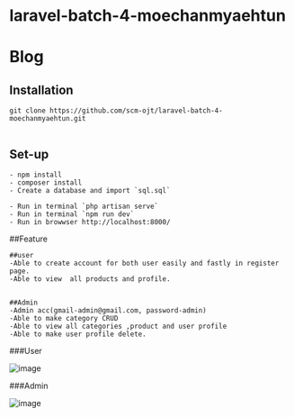 # laravel-batch-4-moechanmyaehtun

# Blog

## Installation

```
git clone https://github.com/scm-ojt/laravel-batch-4-moechanmyaehtun.git


```
## Set-up
```
- npm install
- composer install
- Create a database and import `sql.sql`
```

 
```
- Run in terminal `php artisan serve`
- Run in terminal `npm run dev`
- Run in browwser http://localhost:8000/
```
##Feature
```
##user
-Able to create account for both user easily and fastly in register page.
-Able to view  all products and profile. 


##Admin
-Admin acc(gmail-admin@gmail.com, password-admin)
-Able to make category CRUD 
-Able to view all categories ,product and user profile
-Able to make user profile delete.

```
###User

![image](https://user-images.githubusercontent.com/114456459/198935563-d5da392d-e00a-4a60-8559-b1b57c82c492.png)


###Admin

![image](https://user-images.githubusercontent.com/114456459/198935688-5a9b4290-f40d-4e07-a26d-c3f8c68036b1.png)
